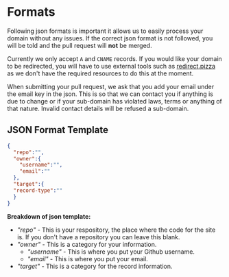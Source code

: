 # Formats

Following json formats is important it allows us to easily process your domain without any issues. If the correct json format is not followed, you will be told and the pull request will **not** be merged. 

Currently we only accept `A` and `CNAME` records. If you would like your domain to be redirected, you will have to use external tools such as [redirect.pizza](https://redirect.pizza/) as we don't have the required resources to do this at the moment. 

When submitting your pull request, we ask that you add your email under the email key in the json. This is so that we can contact you if anything is due to change or if your sub-domain has violated laws, terms or anything of that nature. Invalid contact details will be refused a sub-domain. 

## JSON Format Template

```json
{
  "repo":"", 
  "owner":{
    "username":"",
    "email":""
  },
  "target":{
  "record-type":""
  }
}
```
**Breakdown of json template:**
- *"repo"* - This is your respository, the place where the code for the site is. If you don't have a repository you can leave this blank.
- *"owner"* - This is a category for your information.
  - *"username"* - This is where you put your Github username.
  - *"email"* - This is where you put your email.
- *"target"* - This is a category for the record information. 

